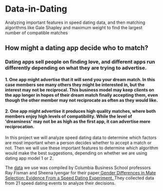 # Data-in-Dating
Analyzing important features in speed dating data, and then matching algorithms like Gale Shapley and maximum weight to find the largest number of compatible matches
## How might a dating app decide who to match?

### Dating apps sell people on finding love, and different apps run differently depending on what they are trying to advertise.

#### 1. One app might advertise that it will send you your dream match.  In this case members see many others they might be interested in, but the interest may not be reciprocal.  This business model may keep clients on the app longer in hopes of their dream match finally accepting them, even though the other member may not reciprocate as often as they would like.

#### 2.  One app might advertise it produces high quality matches, where both members enjoy high levels of compatibility.  While the level of 'dreaminess' may not be as high as the first app, it can advertise more reciprocation.

In this project we will analyze speed dating data to determine which factors are most important when a person decides whether to accept a match or not.  Then we will use these important features to determine which algorithm would make the best suggestions, depending on whether we are using dating app model 1 or 2.

The <a href="http://www.stat.columbia.edu/~gelman/arm/examples/speed.dating/">data</a> we use was compiled by Columbia Business School professors Ray Fisman and Sheena Iyengar for their paper<a href= "https://www0.gsb.columbia.edu/mygsb/faculty/research/pubfiles/867/datingFULL-EK1.pdf#:~:text=We%20study%20dating%20behavior%20using%20data%20from%20a,while%20femaleselectivity%20is%20strongly%20increasing%20in%20group%20size"> Gender Differences in Mate Selection: Evidence From a Speed Dating Experiment. </a>  They collected data from 21 speed dating events to analyze their decisions.
